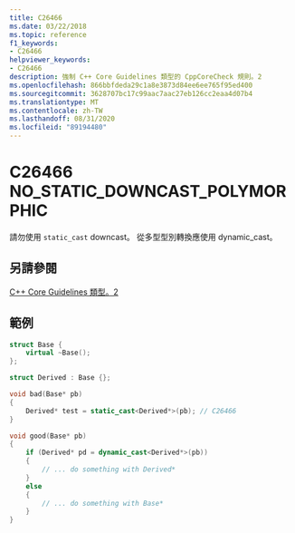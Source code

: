 ```yaml
---
title: C26466
ms.date: 03/22/2018
ms.topic: reference
f1_keywords:
- C26466
helpviewer_keywords:
- C26466
description: 強制 C++ Core Guidelines 類型的 CppCoreCheck 規則。2
ms.openlocfilehash: 866bbfdeda29c1a8e3873d84ee6ee765f95ed400
ms.sourcegitcommit: 3628707bc17c99aac7aac27eb126cc2eaa4d07b4
ms.translationtype: MT
ms.contentlocale: zh-TW
ms.lasthandoff: 08/31/2020
ms.locfileid: "89194480"
---
```

# <a name="c26466-no_static_downcast_polymorphic"></a>C26466 NO_STATIC_DOWNCAST_POLYMORPHIC

請勿使用 `static_cast` downcast。 從多型型別轉換應使用 dynamic_cast。 

## <a name="see-also"></a>另請參閱
[C++ Core Guidelines 類型。2](https://github.com/isocpp/CppCoreGuidelines/blob/master/CppCoreGuidelines.md#Pro-type-downcast)

## <a name="example"></a>範例
```cpp
struct Base {
    virtual ~Base();
};

struct Derived : Base {};

void bad(Base* pb)
{
    Derived* test = static_cast<Derived*>(pb); // C26466
}

void good(Base* pb)
{
    if (Derived* pd = dynamic_cast<Derived*>(pb)) 
    {
        // ... do something with Derived*
    }
    else 
    {
        // ... do something with Base*
    }
}
```

